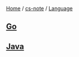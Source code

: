 [Home](https://mengxianbin.github.io) /
[cs-note](https://mengxianbin.github.io/cs-note/content) /
[Language](https://mengxianbin.github.io/cs-note/content/Language)

## [Go](https://mengxianbin.github.io/cs-note/content/Language/Go)

## [Java](https://mengxianbin.github.io/cs-note/content/Language/Java)

